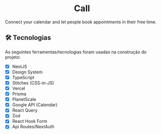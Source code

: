 <h1 align="center">Call</h1>

Connect your calendar and let people book appointments in their free time.


## 🛠 Tecnologias

As seguintes ferramentas/tecnologias foram usadas na construção do projeto:  

- [x] NextJS
- [x] Design System
- [x] TypeScript
- [x] Stitches (CSS-in-JS)
- [x] Vercel
- [x] Prisma
- [x] PlanetScale
- [x] Google API (Calendar)
- [x] React Query
- [x] Zod
- [x] React Hook Form
- [x] Api Routes/NextAuth

